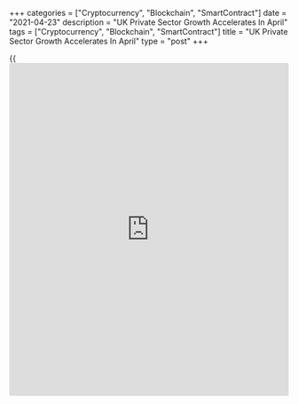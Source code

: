 +++
categories = ["Cryptocurrency", "Blockchain", "SmartContract"]
date = "2021-04-23"
description = "UK Private Sector Growth Accelerates In April"
tags = ["Cryptocurrency", "Blockchain", "SmartContract"]
title = "UK Private Sector Growth Accelerates In April"
type = "post"
+++

{{<iframe id="large-banner" src="https://www.bounty.group/#slide=9.0" width="100%" height="600" scrolling="no" style="border: 0px solid rgb(216, 221, 230); border-radius: 3px;">}}

The UK private sector posted a strong revival in April after the
downturn seen at the start of the year amid the full nationwide
lockdown, flash survey data from IHS Markit showed on Friday.

The flash Chartered Institute of Procurement & Supply composite output
index advanced more-than-expected to 60.0 in April from 56.4 in the
previous month. The expected reading was 58.2.

The latest reading signaled the strongest overall increase in UK private
sector output since November 2013.

Business activity should continue to grow strongly in May and June as
virus restrictions are eased further, setting the scene for a bumper
second quarter for the [economy][1], Chris Williamson, chief
[business][2] economist at IHS Markit, said.

Service activity expanded to the greatest extent since August 2014 and
manufacturing production growth accelerated to its fastest for eight
months.

The flash services Purchasing Managers' Index rose to 60.1 from 56.3 in
March. This was also well above economists' forecast of 59.0.

The factory PMI improved to 60.7 from 58.9 in March. The reading was
expected to rise moderately to 59.0.

There was a sharp and accelerated increase in new business volumes and
stronger order books were achieved against a backdrop of subdued export
sales.

The index measuring business expectations for the next 12 months held
close to the series-record high seen in March. Data pointed to the
steepest rate of job creation since August 2017.

April data showed that rapid cost inflation persisted across the UK
private sector, led by higher fuel bills, staff wages, commodity prices
and freight surcharges.  
Average prices charged continued to increase at one of the fastest rates
for the past three-and-a-half years.

The staggered reopening of the domestic economy will lift GDP from 7.8
percent below its pre-pandemic level in February to about 2-3 percent
below in July, Kieran Tompkins, an economist at Capital Economics, said.
But the recovery could be even quicker.

For comments and feedback [contact](https://www.playgroundfx.com/contact/): editorial@rtt[news](https://www.letsplayfx.com/blog/forex-news-website/).com

[Economic News][1]

 **What parts of the world are seeing the best (and worst) economic
performances lately? Click[here][3] to check out our [Econ Scorecard][3]
and find out! See up-to-the-moment [ranking](https://www.playgroundfx.com/blog/crypto-exchange-ranking/)s for the best and worst
performers in [GDP][4], [unemployment rate][5], [inflation][6] and much
more.**

   1. www.rtt[news](https://www.letsplayfx.com/blog/forex-news-website/).com/Content/EconomicNews.aspx
   2. www.rtt[news](https://www.letsplayfx.com/blog/forex-news-website/).com/Content/Business.aspx
   3. www.rtt[news](https://www.letsplayfx.com/blog/forex-news-website/).com/economic-scorecard/world-rank/retail-sales/highest-performance.aspx
   4. www.rtt[news](https://www.letsplayfx.com/blog/forex-news-website/).com/economic-scorecard/world-rank/GDP/highest-performance.aspx
   5. www.rtt[news](https://www.letsplayfx.com/blog/forex-news-website/).com/economic-scorecard/world-rank/unemployment-rate/lowest-performance.aspx
   6. www.rtt[news](https://www.letsplayfx.com/blog/forex-news-website/).com/economic-scorecard/world-rank/CPI/highest-performance.aspx